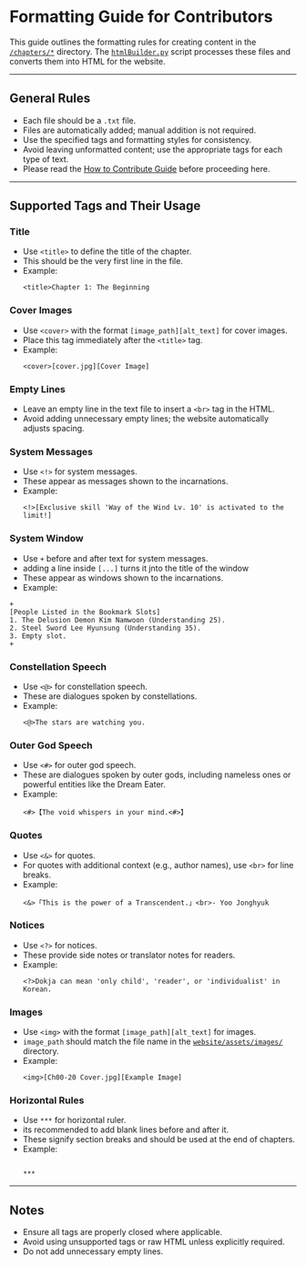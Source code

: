 # Formatting Guide for Contributors

This guide outlines the formatting rules for creating content in the [`/chapters/*`](/chapters) directory. The [`htmlBuilder.py`](/scripts/side/htmlBuilder.py) script processes these files and converts them into HTML for the website.

---

## General Rules
- Each file should be a `.txt` file.
- Files are automatically added; manual addition is not required.
- Use the specified tags and formatting styles for consistency.
- Avoid leaving unformatted content; use the appropriate tags for each type of text.
- Please read the [How to Contribute Guide](CONTRIBUTING.md) before proceeding here.

---

## Supported Tags and Their Usage

### Title
- Use `<title>` to define the title of the chapter.
- This should be the very first line in the file.
- Example:
  ```
  <title>Chapter 1: The Beginning
  ```

### Cover Images
- Use `<cover>` with the format `[image_path][alt_text]` for cover images.
- Place this tag immediately after the `<title>` tag.
- Example:
  ```
  <cover>[cover.jpg][Cover Image]
  ```

### Empty Lines
- Leave an empty line in the text file to insert a `<br>` tag in the HTML.
- Avoid adding unnecessary empty lines; the website automatically adjusts spacing.

### System Messages
- Use `<!>` for system messages.
- These appear as messages shown to the incarnations.
- Example:
  ```
  <!>[Exclusive skill 'Way of the Wind Lv. 10' is activated to the limit!]
  ```

### System Window
- Use `+` before and after text for system messages.
- adding a line inside `[...]` turns it jnto the title of the window
- These appear as windows shown to the incarnations.
- Example:
```
+
[People Listed in the Bookmark Slots]
1. The Delusion Demon Kim Namwoon (Understanding 25).
2. Steel Sword Lee Hyunsung (Understanding 35).
3. Empty slot.
+
```

### Constellation Speech
- Use `<@>` for constellation speech.
- These are dialogues spoken by constellations.
- Example:
  ```
  <@>The stars are watching you.
  ```

### Outer God Speech
- Use `<#>` for outer god speech.
- These are dialogues spoken by outer gods, including nameless ones or powerful entities like the Dream Eater.
- Example:
  ```
  <#>【The void whispers in your mind.<#>】
  ```

### Quotes
- Use `<&>` for quotes.
- For quotes with additional context (e.g., author names), use `<br>` for line breaks.
- Example:
  ```
  <&>「This is the power of a Transcendent.」<br>- Yoo Jonghyuk
  ```

### Notices
- Use `<?>` for notices.
- These provide side notes or translator notes for readers.
- Example:
  ```
  <?>Dokja can mean 'only child', 'reader', or 'individualist' in Korean.
  ```

### Images
- Use `<img>` with the format `[image_path][alt_text]` for images.
- `image_path` should match the file name in the [`website/assets/images/`](/website/assets/images) directory.
- Example:
  ```
  <img>[Ch00-20 Cover.jpg][Example Image]
  ```

### Horizontal Rules
- Use `***` for horizontal ruler.
- its recommended to add blank lines before and after it.
- These signify section breaks and should be used at the end of chapters.
- Example:
  ```
  
  ***
  
  ```

---

## Notes
- Ensure all tags are properly closed where applicable.
- Avoid using unsupported tags or raw HTML unless explicitly required.
- Do not add unnecessary empty lines.
